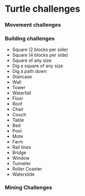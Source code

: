 # Turtle challenges

### Movement challenges




### Building challenges

- Square (2 blocks per side)
- Square (4 blocks per side)
- Square of any size
- Dig a square of any size
- Dig a path down
- Staircase
- Wall
- Tower
- Waterfall
- Floor
- Roof
- Chair
- Couch
- Table
- Bed
- Pool
- Mote
- Farm
- Rail lines
- Bridge
- Window
- Tunneler
- Roller Coaster
- Waterslide

### Mining Challenges
